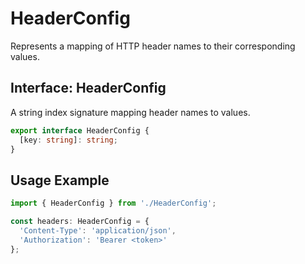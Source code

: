 # HeaderConfig

Represents a mapping of HTTP header names to their corresponding values.

## Interface: HeaderConfig

A string index signature mapping header names to values.

```typescript
export interface HeaderConfig {
  [key: string]: string;
}
```

## Usage Example

```typescript
import { HeaderConfig } from './HeaderConfig';

const headers: HeaderConfig = {
  'Content-Type': 'application/json',
  'Authorization': 'Bearer <token>'
};
```
